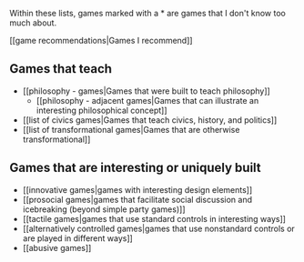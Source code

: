 Within these lists, games marked with a \* are games that I don't know too much about.

[[game recommendations|Games I recommend]]

Games that teach
----------------

 - [[philosophy - games|Games that were built to teach philosophy]]
   - [[philosophy - adjacent games|Games that can illustrate an interesting philosophical concept]]
 - [[list of civics games|Games that teach civics, history, and politics]]
 - [[list of transformational games|Games that are otherwise transformational]]

Games that are interesting or uniquely built
--------------------------------------------

 - [[innovative games|games with interesting design elements]]
 - [[prosocial games|games that facilitate social discussion and icebreaking (beyond simple party games)]]
 - [[tactile games|games that use standard controls in interesting ways]]
 - [[alternatively controlled games|games that use nonstandard controls or are played in different ways]]
 - [[abusive games]]
